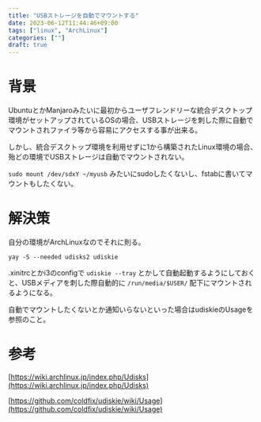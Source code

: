 ```yaml
---
title: "USBストレージを自動でマウントする"
date: 2023-06-12T11:44:46+09:00
tags: ["linux", "ArchLinux"]
categories: [""]
draft: true
---
```

# 背景
UbuntuとかManjaroみたいに最初からユーザフレンドリーな統合デスクトップ環境がセットアップされているOSの場合、USBストレージを刺した際に自動でマウントされファイラ等から容易にアクセスする事が出来る。

しかし、統合デスクトップ環境を利用せずに1から構築されたLinux環境の場合、殆どの環境でUSBストレージは自動でマウントされない。

`sudo mount /dev/sdxY ~/myusb` みたいにsudoしたくないし、fstabに書いてマウントもしたくない。

# 解決策
自分の環境がArchLinuxなのでそれに則る。
```
yay -S --needed udisks2 udiskie
```

.xinitrcとかi3のconfigで `udiskie --tray` とかして自動起動するようにしておくと、USBメディアを刺した際自動的に `/run/media/$USER/` 配下にマウントされるようになる。

自動でマウントしたくないとか通知いらないといった場合はudiskieのUsageを参照のこと。


# 参考
[https://wiki.archlinux.jp/index.php/Udisks](https://wiki.archlinux.jp/index.php/Udisks)

[https://github.com/coldfix/udiskie/wiki/Usage](https://github.com/coldfix/udiskie/wiki/Usage)
